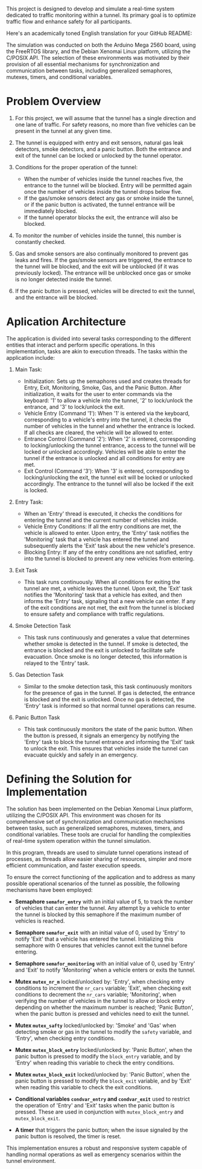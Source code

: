 This project is designed to develop and simulate a real-time system dedicated to traffic monitoring within a tunnel. Its
primary goal is to optimize traffic flow and enhance safety for all participants.

Here's an academically toned English translation for your GitHub README:

The simulation was conducted on both the Arduino Mega 2560 board, using the FreeRTOS library, and the Debian Xenomai Linux
platform, utilizing the C/POSIX API. The selection of these environments was motivated by their provision of all essential 
mechanisms for synchronization and communication between tasks, including generalized semaphores, mutexes, timers, and conditional 
variables.

# Problem Overview 

1. For this project, we will assume that the tunnel has a single direction and one lane of traffic. For safety reasons, no more than five vehicles can be present in the tunnel at any given time.

2. The tunnel is equipped with entry and exit sensors, natural gas leak detectors, smoke detectors, and a panic button. Both the entrance and exit of the tunnel can be locked or unlocked by the tunnel operator.

3. Conditions for the proper operation of the tunnel:
    - When the number of vehicles inside the tunnel reaches five, the entrance to the tunnel will be blocked. Entry will be permitted again once the number of vehicles inside the tunnel drops below five.
    - If the gas/smoke sensors detect any gas or smoke inside the tunnel, or if the panic button is activated, the tunnel entrance will be immediately blocked.
    - If the tunnel operator blocks the exit, the entrance will also be blocked.

4. To monitor the number of vehicles inside the tunnel, this number is constantly checked.

5. Gas and smoke sensors are also continually monitored to prevent gas leaks and fires. If the gas/smoke sensors are triggered, the entrance to the tunnel will be blocked, and the exit will be unblocked (if it was previously locked). The entrance will be unblocked once gas or smoke is no longer detected inside the tunnel.

6. If the panic button is pressed, vehicles will be directed to exit the tunnel, and the entrance will be blocked.


# Aplication Architecture

The application is divided into several tasks corresponding to the different entities that interact and perform specific operations. In this implementation, tasks are akin to execution threads. The tasks within the application include:

1. Main Task:
   - Initialization: Sets up the semaphores used and creates threads for Entry, Exit, Monitoring, Smoke, Gas, and the Panic Button. After initialization, it waits for the user to enter commands via the keyboard: '1' to allow a vehicle into the tunnel, '2' to lock/unlock the entrance, and '3' to lock/unlock the exit.
    - Vehicle Entry (Command '1'): When '1' is entered via the keyboard, corresponding to a vehicle's entry into the tunnel, it checks the number of vehicles in the tunnel and whether the entrance is locked. If all checks are cleared, the vehicle will be allowed to enter.
    - Entrance Control (Command '2'): When '2' is entered, corresponding to locking/unlocking the tunnel entrance, access to the tunnel will be locked or unlocked accordingly. Vehicles will be able to enter the tunnel if the entrance is unlocked and all conditions for entry are met.
    - Exit Control (Command '3'): When '3' is entered, corresponding to locking/unlocking the exit, the tunnel exit will be locked or unlocked accordingly. The entrance to the tunnel will also be locked if the exit is locked.

2. Entry Task:
    - When an 'Entry' thread is executed, it checks the conditions for entering the tunnel and the current number of vehicles inside.
    - Vehicle Entry Conditions: If all the entry conditions are met, the vehicle is allowed to enter. Upon entry, the 'Entry' task notifies the 'Monitoring' task that a vehicle has entered the tunnel and subsequently alerts the 'Exit' task about the new vehicle's presence.
    - Blocking Entry: If any of the entry conditions are not satisfied, entry into the tunnel is blocked to prevent any new vehicles from entering.

3. Exit Task
    - This task runs continuously. When all conditions for exiting the tunnel are met, a vehicle leaves the tunnel. Upon exit, the 'Exit' task notifies the 'Monitoring' task that a vehicle has exited, and then informs the 'Entry' task, signaling that a new vehicle can enter. If any of the exit conditions are not met, the exit from the tunnel is blocked to ensure safety and compliance with traffic regulations.

4. Smoke Detection Task
    - This task runs continuously and generates a value that determines whether smoke is detected in the tunnel. If smoke is detected, the entrance is blocked and the exit is unlocked to facilitate safe evacuation. Once smoke is no longer detected, this information is relayed to the 'Entry' task.

5. Gas Detection Task
    - Similar to the smoke detection task, this task continuously monitors for the presence of gas in the tunnel. If gas is detected, the entrance is blocked and the exit is unlocked. Once no gas is detected, the 'Entry' task is informed so that normal tunnel operations can resume.
  
6. Panic Button Task

    - This task continuously monitors the state of the panic button. When the button is pressed, it signals an emergency by notifying the 'Entry' task to block the tunnel entrance and informing the 'Exit' task to unlock the exit. This ensures that vehicles inside the tunnel can evacuate quickly and safely in an emergency.


# Defining the Solution for Implementation

The solution has been implemented on the Debian Xenomai Linux platform, utilizing the C/POSIX API. This environment was chosen for its comprehensive set of synchronization and communication mechanisms between tasks, such as generalized semaphores, mutexes, timers, and conditional variables. These tools are crucial for handling the complexities of real-time system operation within the tunnel simulation.

In this program, threads are used to simulate tunnel operations instead of processes, as threads allow easier sharing of resources, simpler and more efficient communication, and faster execution speeds.

To ensure the correct functioning of the application and to address as many possible operational scenarios of the tunnel as possible, the following mechanisms have been employed:

- **Semaphore `semafor_entry`** with an initial value of 5, to track the number of vehicles that can enter the tunnel. Any attempt by a vehicle to enter the tunnel is blocked by this semaphore if the maximum number of vehicles is reached.
  
- **Semaphore `semafor_exit`** with an initial value of 0, used by 'Entry' to notify 'Exit' that a vehicle has entered the tunnel. Initializing this semaphore with 0 ensures that vehicles cannot exit the tunnel before entering.
  
- **Semaphore `semafor_monitoring`** with an initial value of 0, used by 'Entry' and 'Exit' to notify 'Monitoring' when a vehicle enters or exits the tunnel.
  
- **Mutex `mutex_nr_m`** locked/unlocked by: 'Entry', when checking entry conditions to increment the `nr_cars` variable; 'Exit', when checking exit conditions to decrement the `nr_cars` variable; 'Monitoring', when verifying the number of vehicles in the tunnel to allow or block entry depending on whether the maximum number is reached; 'Panic Button', when the panic button is pressed and vehicles need to exit the tunnel.
  
- **Mutex `mutex_safty`** locked/unlocked by: 'Smoke' and 'Gas' when detecting smoke or gas in the tunnel to modify the `safety` variable, and 'Entry', when checking entry conditions.
  
- **Mutex `mutex_block_entry`** locked/unlocked by: 'Panic Button', when the panic button is pressed to modify the `block_entry` variable, and by 'Entry' when reading this variable to check the entry conditions.
  
- **Mutex `mutex_block_exit`** locked/unlocked by: 'Panic Button', when the panic button is pressed to modify the `block_exit` variable, and by 'Exit' when reading this variable to check the exit conditions.
  
- **Conditional variables `condvar_entry` and `condvar_exit`** used to restrict the operation of 'Entry' and 'Exit' tasks when the panic button is pressed. These are used in conjunction with `mutex_block_entry` and `mutex_block_exit`.
  
- **A timer** that triggers the panic button; when the issue signaled by the panic button is resolved, the timer is reset.

This implementation ensures a robust and responsive system capable of handling normal operations as well as emergency scenarios within the tunnel environment.









